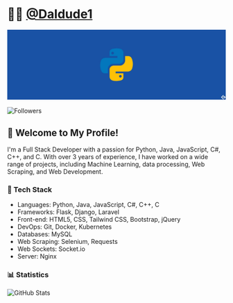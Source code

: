 # 👨‍💻 [@Daldude1](https://daldude.com)

![Daldude1 - Developer](https://github.com/Daldude1/Daldude1/blob/main/images/banner.jpg)

![Followers](https://img.shields.io/github/followers/daldude1?label=Follow%20me%20on%20GitHub&style=for-the-badge)

## 👋 Welcome to My Profile!

I'm a Full Stack Developer with a passion for Python, Java, JavaScript, C#, C++, and C. With over 3 years of experience, I have worked on a wide range of projects, including Machine Learning, data processing, Web Scraping, and Web Development.

### 📁 Tech Stack

- Languages: Python, Java, JavaScript, C#, C++, C
- Frameworks: Flask, Django, Laravel
- Front-end: HTML5, CSS, Tailwind CSS, Bootstrap, jQuery
- DevOps: Git, Docker, Kubernetes
- Databases: MySQL
- Web Scraping: Selenium, Requests
- Web Sockets: Socket.io
- Server: Nginx

### 📊 Statistics

![GitHub Stats](https://github-readme-stats-anuraghazra1.vercel.app/api?username=Daldude1&show_icons=true&include_all_commits=true&theme=dark&count_private=true)
